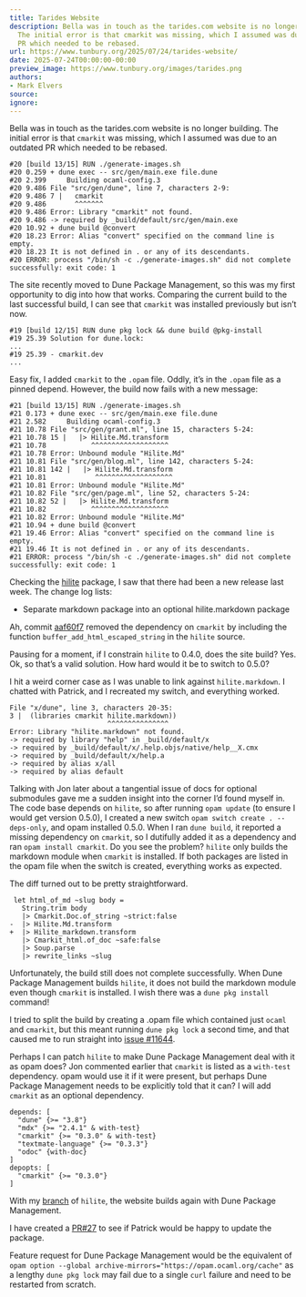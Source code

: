 ```yaml
---
title: Tarides Website
description: Bella was in touch as the tarides.com website is no longer building.
  The initial error is that cmarkit was missing, which I assumed was due to an outdated
  PR which needed to be rebased.
url: https://www.tunbury.org/2025/07/24/tarides-website/
date: 2025-07-24T00:00:00-00:00
preview_image: https://www.tunbury.org/images/tarides.png
authors:
- Mark Elvers
source:
ignore:
---
```


<p>Bella was in touch as the tarides.com website is no longer building. The initial error is that <code class="language-plaintext highlighter-rouge">cmarkit</code> was missing, which I assumed was due to an outdated PR which needed to be rebased.</p>

<div class="language-dockerfile highlighter-rouge"><div class="highlight"><pre class="highlight"><code><span class="c">#20 [build 13/15] RUN ./generate-images.sh</span>
<span class="c">#20 0.259 + dune exec -- src/gen/main.exe file.dune</span>
<span class="c">#20 2.399     Building ocaml-config.3</span>
<span class="c">#20 9.486 File "src/gen/dune", line 7, characters 2-9:</span>
<span class="c">#20 9.486 7 |   cmarkit</span>
<span class="c">#20 9.486       ^^^^^^^</span>
<span class="c">#20 9.486 Error: Library "cmarkit" not found.</span>
<span class="c">#20 9.486 -&gt; required by _build/default/src/gen/main.exe</span>
<span class="c">#20 10.92 + dune build @convert</span>
<span class="c">#20 18.23 Error: Alias "convert" specified on the command line is empty.</span>
<span class="c">#20 18.23 It is not defined in . or any of its descendants.</span>
<span class="c">#20 ERROR: process "/bin/sh -c ./generate-images.sh" did not complete successfully: exit code: 1</span>
</code></pre></div></div>

<p>The site recently moved to Dune Package Management, so this was my first opportunity to dig into how that works. Comparing the current build to the last successful build, I can see that <code class="language-plaintext highlighter-rouge">cmarkit</code> was installed previously but isn’t now.</p>

<div class="language-plaintext highlighter-rouge"><div class="highlight"><pre class="highlight"><code>#19 [build 12/15] RUN dune pkg lock &amp;&amp; dune build @pkg-install
#19 25.39 Solution for dune.lock:
...
#19 25.39 - cmarkit.dev
...
</code></pre></div></div>

<p>Easy fix, I added <code class="language-plaintext highlighter-rouge">cmarkit</code> to the <code class="language-plaintext highlighter-rouge">.opam</code> file. Oddly, it’s in the <code class="language-plaintext highlighter-rouge">.opam</code> file as a pinned depend. However, the build now fails with a new message:</p>

<div class="language-dockerfile highlighter-rouge"><div class="highlight"><pre class="highlight"><code><span class="c">#21 [build 13/15] RUN ./generate-images.sh</span>
<span class="c">#21 0.173 + dune exec -- src/gen/main.exe file.dune</span>
<span class="c">#21 2.582     Building ocaml-config.3</span>
<span class="c">#21 10.78 File "src/gen/grant.ml", line 15, characters 5-24:</span>
<span class="c">#21 10.78 15 |   |&gt; Hilite.Md.transform</span>
<span class="c">#21 10.78           ^^^^^^^^^^^^^^^^^^^</span>
<span class="c">#21 10.78 Error: Unbound module "Hilite.Md"</span>
<span class="c">#21 10.81 File "src/gen/blog.ml", line 142, characters 5-24:</span>
<span class="c">#21 10.81 142 |   |&gt; Hilite.Md.transform</span>
<span class="c">#21 10.81            ^^^^^^^^^^^^^^^^^^^</span>
<span class="c">#21 10.81 Error: Unbound module "Hilite.Md"</span>
<span class="c">#21 10.82 File "src/gen/page.ml", line 52, characters 5-24:</span>
<span class="c">#21 10.82 52 |   |&gt; Hilite.Md.transform</span>
<span class="c">#21 10.82           ^^^^^^^^^^^^^^^^^^^</span>
<span class="c">#21 10.82 Error: Unbound module "Hilite.Md"</span>
<span class="c">#21 10.94 + dune build @convert</span>
<span class="c">#21 19.46 Error: Alias "convert" specified on the command line is empty.</span>
<span class="c">#21 19.46 It is not defined in . or any of its descendants.</span>
<span class="c">#21 ERROR: process "/bin/sh -c ./generate-images.sh" did not complete successfully: exit code: 1</span>
</code></pre></div></div>

<p>Checking the <a href="https://opam.ocaml.org/packages/hilite/hilite.0.5.0/">hilite</a> package, I saw that there had been a new release last week. The change log lists:</p>

<ul>
  <li>Separate markdown package into an optional hilite.markdown package</li>
</ul>

<p>Ah, commit <a href="https://github.com/patricoferris/hilite/commit/529cb756b05dd15793c181304f438ba1aa48f12a">aaf60f7</a> removed the dependency on <code class="language-plaintext highlighter-rouge">cmarkit</code> by including the function <code class="language-plaintext highlighter-rouge">buffer_add_html_escaped_string</code> in the <code class="language-plaintext highlighter-rouge">hilite</code> source.</p>

<p>Pausing for a moment, if I constrain <code class="language-plaintext highlighter-rouge">hilite</code> to 0.4.0, does the site build? Yes. Ok, so that’s a valid solution. How hard would it be to switch to 0.5.0?</p>

<p>I hit a weird corner case as I was unable to link against <code class="language-plaintext highlighter-rouge">hilite.markdown</code>. I chatted with Patrick, and I recreated my switch, and everything worked.</p>

<div class="language-plaintext highlighter-rouge"><div class="highlight"><pre class="highlight"><code>File "x/dune", line 3, characters 20-35:
3 |  (libraries cmarkit hilite.markdown))
                        ^^^^^^^^^^^^^^^
Error: Library "hilite.markdown" not found.
-&gt; required by library "help" in _build/default/x
-&gt; required by _build/default/x/.help.objs/native/help__X.cmx
-&gt; required by _build/default/x/help.a
-&gt; required by alias x/all
-&gt; required by alias default
</code></pre></div></div>

<p>Talking with Jon later about a tangential issue of docs for optional submodules gave me a sudden insight into the corner I’d found myself in. The code base depends on <code class="language-plaintext highlighter-rouge">hilite</code>, so after running <code class="language-plaintext highlighter-rouge">opam update</code> (to ensure I would get version 0.5.0), I created a new switch <code class="language-plaintext highlighter-rouge">opam switch create . --deps-only</code>, and opam installed 0.5.0. When I ran <code class="language-plaintext highlighter-rouge">dune build</code>, it reported a missing dependency on <code class="language-plaintext highlighter-rouge">cmarkit</code>, so I dutifully added it as a dependency and ran <code class="language-plaintext highlighter-rouge">opam install cmarkit</code>. Do you see the problem? <code class="language-plaintext highlighter-rouge">hilite</code> only builds the markdown module when <code class="language-plaintext highlighter-rouge">cmarkit</code> is installed. If both packages are listed in the opam file when the switch is created, everything works as expected.</p>

<p>The diff turned out to be pretty straightforward.</p>

<div class="language-ocaml highlighter-rouge"><div class="highlight"><pre class="highlight"><code> <span class="k">let</span> <span class="n">html_of_md</span> <span class="o">~</span><span class="n">slug</span> <span class="n">body</span> <span class="o">=</span>
   <span class="nn">String</span><span class="p">.</span><span class="n">trim</span> <span class="n">body</span>
   <span class="o">|&gt;</span> <span class="nn">Cmarkit</span><span class="p">.</span><span class="nn">Doc</span><span class="p">.</span><span class="n">of_string</span> <span class="o">~</span><span class="n">strict</span><span class="o">:</span><span class="bp">false</span>
<span class="o">-</span>  <span class="o">|&gt;</span> <span class="nn">Hilite</span><span class="p">.</span><span class="nn">Md</span><span class="p">.</span><span class="n">transform</span>
<span class="o">+</span>  <span class="o">|&gt;</span> <span class="nn">Hilite_markdown</span><span class="p">.</span><span class="n">transform</span>
   <span class="o">|&gt;</span> <span class="nn">Cmarkit_html</span><span class="p">.</span><span class="n">of_doc</span> <span class="o">~</span><span class="n">safe</span><span class="o">:</span><span class="bp">false</span>
   <span class="o">|&gt;</span> <span class="nn">Soup</span><span class="p">.</span><span class="n">parse</span>
   <span class="o">|&gt;</span> <span class="n">rewrite_links</span> <span class="o">~</span><span class="n">slug</span>
</code></pre></div></div>

<p>Unfortunately, the build still does not complete successfully. When Dune Package Management builds <code class="language-plaintext highlighter-rouge">hilite</code>, it does not build the markdown module even though <code class="language-plaintext highlighter-rouge">cmarkit</code> is installed. I wish there was a <code class="language-plaintext highlighter-rouge">dune pkg install</code> command!</p>

<p>I tried to split the build by creating a .opam file which contained just <code class="language-plaintext highlighter-rouge">ocaml</code> and <code class="language-plaintext highlighter-rouge">cmarkit</code>, but this meant running <code class="language-plaintext highlighter-rouge">dune pkg lock</code> a second time, and that caused me to run straight into <a href="https://github.com/ocaml/dune/issues/11644">issue #11644</a>.</p>

<p>Perhaps I can patch <code class="language-plaintext highlighter-rouge">hilite</code> to make Dune Package Management deal with it as opam does? Jon commented earlier that <code class="language-plaintext highlighter-rouge">cmarkit</code> is listed as a <code class="language-plaintext highlighter-rouge">with-test</code> dependency. opam would use it if it were present, but perhaps Dune Package Management needs to be explicitly told that it can? I will add <code class="language-plaintext highlighter-rouge">cmarkit</code> as an optional dependency.</p>

<div class="language-plaintext highlighter-rouge"><div class="highlight"><pre class="highlight"><code>depends: [
  "dune" {&gt;= "3.8"}
  "mdx" {&gt;= "2.4.1" &amp; with-test}
  "cmarkit" {&gt;= "0.3.0" &amp; with-test}
  "textmate-language" {&gt;= "0.3.3"}
  "odoc" {with-doc}
]
depopts: [
  "cmarkit" {&gt;= "0.3.0"}
]
</code></pre></div></div>

<p>With my <a href="https://github.com/mtelvers/hilite/tree/depopts">branch</a> of <code class="language-plaintext highlighter-rouge">hilite</code>, the website builds again with Dune Package Management.</p>

<p>I have created a <a href="https://github.com/patricoferris/hilite/pull/27">PR#27</a> to see if Patrick would be happy to update the package.</p>

<p>Feature request for Dune Package Management would be the equivalent of <code class="language-plaintext highlighter-rouge">opam option --global archive-mirrors="https://opam.ocaml.org/cache"</code> as a lengthy <code class="language-plaintext highlighter-rouge">dune pkg lock</code> may fail due to a single <code class="language-plaintext highlighter-rouge">curl</code> failure and need to be restarted from scratch.</p>
